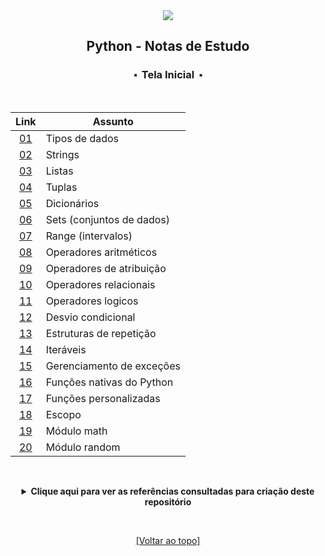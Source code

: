 <div align="center">
	<img src="./assets/python.png">
	<h2>Python - Notas de Estudo</h2>
	<h3>⬝&nbsp; Tela Inicial &nbsp;⬝</h3>
&nbsp;
&nbsp;	

Link  | Assunto
:---: | ---
[01](https://github.com/michelelozada/Python-Study-Notes/blob/main/files/01-tipos-de-dados.md) | Tipos de dados   
[02](https://github.com/michelelozada/Python-Study-Notes/blob/main/files/02-strings.md) | Strings  
[03](https://github.com/michelelozada/Python-Study-Notes/blob/main/files/03-listas.md) | Listas   
[04](https://github.com/michelelozada/Python-Study-Notes/blob/main/files/04-tuplas.md) | Tuplas
[05](https://github.com/michelelozada/Python-Study-Notes/blob/main/files/05-dicionarios.md) | Dicionários
[06](https://github.com/michelelozada/Python-Study-Notes/blob/main/files/06-sets.md) | Sets (conjuntos de dados)
[07](https://github.com/michelelozada/Python-Study-Notes/blob/main/files/07-range.md) | Range (intervalos)
[08](https://github.com/michelelozada/Python-Study-Notes/blob/main/files/08-operadores-aritmeticos.md) | Operadores aritméticos   
[09](https://github.com/michelelozada/Python-Study-Notes/blob/main/files/09-operadores-atribuicao.md) | Operadores de atribuição   
[10](https://github.com/michelelozada/Python-Study-Notes/blob/main/files/10-operadores-relacionais.md) | Operadores relacionais   
[11](https://github.com/michelelozada/Python-Study-Notes/blob/main/files/11-operadores-logicos.md) | Operadores logicos   
[12](https://github.com/michelelozada/Python-Study-Notes/blob/main/files/12-desvio-condicional.md) | Desvio condicional
[13](https://github.com/michelelozada/Python-Study-Notes/blob/main/files/13-estruturas-repeticao.md) | Estruturas de repetição
[14](https://github.com/michelelozada/Python-Study-Notes/blob/main/files/14-iteraveis.md) | Iteráveis
[15](https://github.com/michelelozada/Python-Study-Notes/blob/main/files/15-excecoes.md) | Gerenciamento de exceções
[16](https://github.com/michelelozada/Python-Study-Notes/blob/main/files/16-funcoes-nativas.md) | Funções nativas do Python
[17](https://github.com/michelelozada/Python-Study-Notes/blob/main/files/17-funcoes-personalizadas.md) | Funções personalizadas
[18](https://github.com/michelelozada/Python-Study-Notes/blob/main/files/18-escopo.md) | Escopo  
[19](https://github.com/michelelozada/Python-Study-Notes/blob/main/files/19-modulo-math.md) | Módulo math  
[20](https://github.com/michelelozada/Python-Study-Notes/blob/main/files/20-modulo-random.md) | Módulo random  

&nbsp;   

<details>
<summary><strong>Clique aqui para ver as referências consultadas para criação deste repositório</strong></summary>

&nbsp;
&nbsp;   

[Como Pensar Como um Cientista da Computação](https://panda.ime.usp.br/panda/static/pensepy/index.html)
[Introdução à Computação com Python](https://panda.ime.usp.br/panda/static/cc110/index.html)
[Pense em Python](https://penseallen.github.io/PensePython2e/)
[Python’s standard documentation](https://www.python.org/)
[The Best of the Best Practices Guide for Python](https://gist.github.com/sloria/7001839)
</details>

&nbsp;    

[[Voltar ao topo]](https://github.com/michelelozada/Python-Study-Notes#python---notas-de-estudo)
</div>